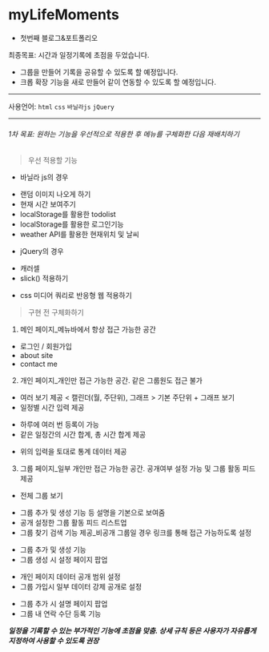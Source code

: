 # myLifeMoments
- 첫번째 블로그&포트폴리오

최종목표: 시간과 일정기록에 초점을 두었습니다.
 - 그룹을 만들어 기록을 공유할 수 있도록 할 예정입니다.
 - 크롭 확장 기능을 새로 만들어 같이 연동할 수 있도록 할 예정입니다.
 
---

사용언어: `html` `css` `바닐라js` `jQuery`

---

###### 1차 목표: 원하는 기능을 우선적으로 적용한 후 메뉴를 구체화한 다음 재배치하기
> 우선 적용할 기능
- 바닐라 js의 경우
 + 랜덤 이미지 나오게 하기
 + 현재 시간 보여주기
 + localStorage를 활용한 todolist
 + localStorage를 활용한 로그인기능
 + weather API를 활용한 현재위치 및 날씨

- jQuery의 경우
 + 캐러셀
 + slick() 적용하기

- css 미디어 쿼리로 반응형 웹 적용하기

> 구현 전 구체화하기
1. 메인 페이지_메뉴바에서 항상 접근 가능한 공간
 - 로그인 / 회원가입
 - about site
 - contact me
2. 개인 페이지_개인만 접근 가능한 공간. 같은 그룹원도 접근 불가
 - 여러 보기 제공 < 캘린더(월, 주단위), 그래프 > 기본 주단위 + 그래프 보기
 - 일정별 시간 입력 제공
  + 하루에 여러 번 등록이 가능
  + 같은 일정간의 시간 합계, 총 시간 합계 제공
 - 위의 입력을 토대로 통계 데이터 제공
3. 그룹 페이지_일부 개인만 접근 가능한 공간. 공개여부 설정 가능 및 그룹 활동 피드 제공
 - 전체 그룹 보기
  + 그룹 추가 및 생성 기능 등 설명을 기본으로 보여줌
  + 공개 설정한 그룹 활동 피드 리스트업
  + 그룹 찾기 검색 기능 제공_비공개 그룹일 경우 링크를 통해 접근 가능하도록 설정
 - 그룹 추가 및 생성 기능
 - 그룹 생성 시 설정 페이지 팝업
  + 개인 페이지 데이터 공개 범위 설정
  + 그룹 가입시 일부 데이터 강제 공개로 설정
 - 그룹 추가 시 설명 페이지 팝업
 - 그룹 내 연락 수단 등록 기능

***일정을 기록할 수 있는 부가적인 기능에 초점을 맞춤. 상세 규칙 등은 사용자가 자유롭게 지정하여 사용할 수 있도록 권장***
